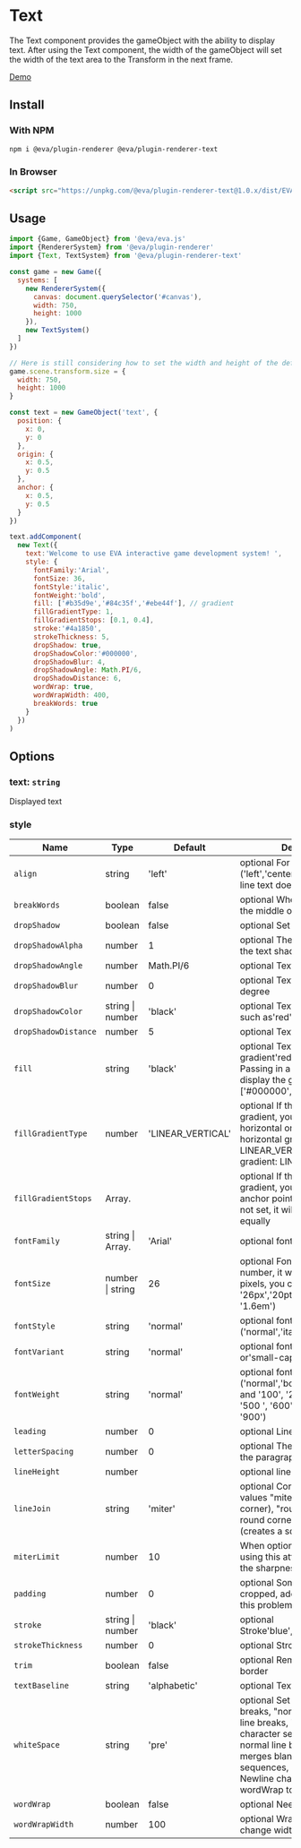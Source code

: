 # Text

The Text component provides the gameObject with the ability to display text. After using the Text component, the width of the gameObject will set the width of the text area to the Transform in the next frame.

[Demo](https://eva.js.org/playground/#/text)

## Install

### With NPM
```bash
npm i @eva/plugin-renderer @eva/plugin-renderer-text
```

### In Browser
```html
<script src="https://unpkg.com/@eva/plugin-renderer-text@1.0.x/dist/EVA.plugin.renderer.text.min.js"></script>
```

## Usage

```js
import {Game, GameObject} from '@eva/eva.js'
import {RendererSystem} from '@eva/plugin-renderer'
import {Text, TextSystem} from '@eva/plugin-renderer-text'

const game = new Game({
  systems: [
    new RendererSystem({
      canvas: document.querySelector('#canvas'),
      width: 750,
      height: 1000
    }),
    new TextSystem()
  ]
})

// Here is still considering how to set the width and height of the default scene
game.scene.transform.size = {
  width: 750,
  height: 1000
}

const text = new GameObject('text', {
  position: {
    x: 0,
    y: 0
  },
  origin: {
    x: 0.5,
    y: 0.5
  },
  anchor: {
    x: 0.5,
    y: 0.5
  }
})

text.addComponent(
  new Text({
    text:'Welcome to use EVA interactive game development system! ',
    style: {
      fontFamily:'Arial',
      fontSize: 36,
      fontStyle:'italic',
      fontWeight:'bold',
      fill: ['#b35d9e','#84c35f','#ebe44f'], // gradient
      fillGradientType: 1,
      fillGradientStops: [0.1, 0.4],
      stroke:'#4a1850',
      strokeThickness: 5,
      dropShadow: true,
      dropShadowColor:'#000000',
      dropShadowBlur: 4,
      dropShadowAngle: Math.PI/6,
      dropShadowDistance: 6,
      wordWrap: true,
      wordWrapWidth: 400,
      breakWords: true
    }
  })
)
```

## Options

### text: `string`

Displayed text

### style

| Name                 | Type                         | Default           | Description                                                                                                                                                                                                                                              |
| -------------------- | ---------------------------- | ----------------- | -------------------------------------------------------------------------------------------------------------------------------------------------------------------------------------------------------------------------------------------------------- |
| `align`              | string                       | 'left'            | optional For multi-line text ('left','center' or'right'), single-line text does not take effect                                                                                                                                                          |
| `breakWords`         | boolean                      | false             | optional Whether to break in the middle of a word                                                                                                                                                                                                        |
| `dropShadow`         | boolean                      | false             | optional Set text shadow                                                                                                                                                                                                                                 |
| `dropShadowAlpha`    | number                       | 1                 | optional The transparency of the text shadow                                                                                                                                                                                                             |
| `dropShadowAngle`    | number                       | Math.PI/6         | optional Text shadow angle                                                                                                                                                                                                                               |
| `dropShadowBlur`     | number                       | 0                 | optional Text shadow blur degree                                                                                                                                                                                                                         |
| `dropShadowColor`    | string &#124; number         | 'black'           | optional Text shadow color, such as'red','#00FF00'                                                                                                                                                                                                       |
| `dropShadowDistance` | number                       | 5                 | optional Text shadow distance                                                                                                                                                                                                                            |
| `fill`               | string                       | 'black'           | optional Text color, can be gradient'red','#00FF00'. Passing in a color array will display the gradient color ['#000000','#FFFFFF']                                                                                                                      |
| `fillGradientType`   | number                       | 'LINEAR_VERTICAL' | optional If the text color is a gradient, you can set a horizontal or vertical gradient, horizontal gradient: LINEAR_VERTICAL vertical gradient: LINEAR_HORIZONTAL                                                                                       |
| `fillGradientStops`  | Array.<number>               |                   | optional If the text color is gradient, you can set the anchor point of each color, if not set, it will be divided equally                                                                                                                               |
| `fontFamily`         | string &#124; Array.<string> | 'Arial'           | optional font                                                                                                                                                                                                                                            |
| `fontSize`           | number &#124; string         | 26                | optional Font size (if it is a number, it will be converted to pixels, you can use a string: '26px','20pt','160%' or '1.6em')                                                                                                                            |
| `fontStyle`          | string                       | 'normal'          | optional font style ('normal','italic' or'oblique')                                                                                                                                                                                                      |
| `fontVariant`        | string                       | 'normal'          | optional font change ('normal' or'small-caps')                                                                                                                                                                                                           |
| `fontWeight`         | string                       | 'normal'          | optional font bold ('normal','bold','bolder','lighter' and '100', '200', '300', '400', '500 ', '600', '700', 800' or '900')                                                                                                                              |
| `leading`            | number                       | 0                 | optional Line spacing                                                                                                                                                                                                                                    |
| `letterSpacing`      | number                       | 0                 | optional The distance before the paragraph                                                                                                                                                                                                               |
| `lineHeight`         | number                       |                   | optional line height                                                                                                                                                                                                                                     |
| `lineJoin`           | string                       | 'miter'           | optional Corner style type values ​​"miter" (creates a sharp corner), "round" (creates a round corner) or "bevel" (creates a squared corner).                                                                                                            |
| `miterLimit`         | number                       | 10                | When optionallineJoin is miter, using this attribute can reduce the sharpness of rendered text                                                                                                                                                           |
| `padding`            | number                       | 0                 | optional Some fonts will be cropped, add padding to solve this problem                                                                                                                                                                                   |
| `stroke`             | string &#124; number         | 'black'           | optional Stroke'blue','#FCFF00'                                                                                                                                                                                                                          |
| `strokeThickness`    | number                       | 0                 | optional Stroke thickness                                                                                                                                                                                                                                |
| `trim`               | boolean                      | false             | optional Remove transparent border                                                                                                                                                                                                                       |
| `textBaseline`       | string                       | 'alphabetic'      | optional Text Baseline                                                                                                                                                                                                                                   |
| `whiteSpace`         | string                       | 'pre'             | optional Set the logic of line breaks, "normal" normal logical line breaks, "pre" retains blank character sequences, but normal line breaks, "pre-line" merges blank character sequences, but keeps them Newline character. Requires wordWrap to be true |
| `wordWrap`           | boolean                      | false             | optional Need to wrap                                                                                                                                                                                                                                    |
| `wordWrapWidth`      | number                       | 100               | optional Wrap beyond the change width                                                                                                                                                                                                                    |

<br/>
<br/>
<br/>
<br/>
<br/>